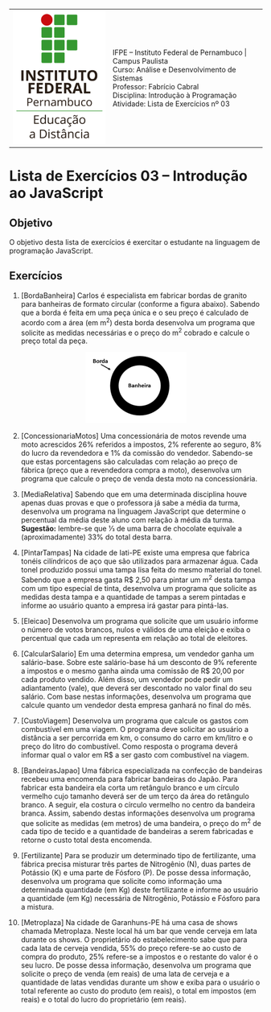 
<table>
  <thead>
  </thead>
  <tbody>
    <tr>
      <td>
        <img src="logotipo-ead-mini.png">
      </td>
      <td>
IFPE – Instituto Federal de Pernambuco | Campus Paulista<br/>
Curso: Análise e Desenvolvimento de Sistemas<br/>
Professor: Fabrício Cabral <fabricio.cabral@ead.ifpe.edu.br><br/>
Disciplina: Introdução à Programação<br/>
Atividade: Lista de Exercícios nº 03
      </td>
    </tr>
  </tbody>
</table>

# Lista de Exercícios 03 – Introdução ao JavaScript

## Objetivo

O objetivo desta lista de exercícios é exercitar o estudante na linguagem de programação JavaScript.

## Exercícios

1. [BordaBanheira] Carlos é especialista em fabricar bordas de granito para banheiras de formato circular (conforme a figura abaixo). Sabendo que a borda é feita em uma peça única e o seu preço é calculado de acordo com a área (em m<sup>2</sup>) desta borda desenvolva um programa que solicite as medidas necessárias e o preço do m<sup>2</sup> cobrado e calcule o preço total da peça.
<p align="center">
    <img src="banheira.png" alt="banheira" width="200"/>
</p>

2. [ConcessionariaMotos] Uma concessionária de motos revende uma moto acrescidos 26% referidos a impostos, 2% referente ao seguro, 8% do lucro da revendedora e 1% da comissão do vendedor. Sabendo-se que estas porcentagens são calculadas com relação ao preço de fábrica (preço que a revendedora compra a moto), desenvolva um programa que calcule o preço de venda desta moto na concessionária.

3. [MediaRelativa] Sabendo que em uma determinada disciplina houve apenas duas provas e que o professora já sabe a média da turma, desenvolva um programa na linguagem JavaScript que determine o percentual da média deste aluno com relação à média da turma. **Sugestão:** lembre-se que 1⁄3 de uma barra de chocolate equivale a (aproximadamente) 33% do total desta barra.

4. [PintarTampas] Na cidade de Iati-PE existe uma empresa que fabrica tonéis cilíndricos de aço que são utilizados para armazenar água. Cada tonel produzido possui uma tampa lisa feita do mesmo material do tonel. Sabendo que a empresa gasta R$ 2,50 para pintar um m<sup>2</sup> desta tampa com um tipo especial de tinta, desenvolva um programa que solicite as medidas desta tampa e a quantidade de tampas a serem pintadas e informe ao usuário quanto a empresa irá gastar para pintá-las.
   
5. [Eleicao] Desenvolva um programa que solicite que um usuário informe o número de votos brancos, nulos e válidos de uma eleição e exiba o percentual que cada um representa em relação ao total de eleitores.

6. [CalcularSalario] Em uma determina empresa, um vendedor ganha um salário-base. Sobre este salário-base há um desconto de 9% referente a impostos e o mesmo ganha ainda uma comissão de R$ 20,00 por cada produto vendido. Além disso, um vendedor pode pedir um adiantamento (vale), que deverá ser descontado no valor final do seu salário. Com base nestas informações, desenvolva um programa que calcule quanto um vendedor desta empresa ganhará no final do mês.
   
7. [CustoViagem] Desenvolva um programa que calcule os gastos com combustível em uma viagem. O programa deve solicitar ao usuário a distância a ser percorrida em km, o consumo do carro em km/litro e o preço do litro do combustível. Como resposta o programa deverá informar qual o valor em R$ a ser gasto com combustível na viagem.

8. [BandeirasJapao] Uma fábrica especializada na confecção de bandeiras recebeu uma encomenda para fabricar bandeiras do Japão. Para fabricar esta bandeira ela corta um retângulo branco e um círculo vermelho cujo tamanho deverá ser de um terço da área do retângulo branco. A seguir, ela costura o círculo vermelho no centro da bandeira branca. Assim, sabendo destas informações desenvolva um programa que solicite as medidas (em metros) de uma bandeira, o preço do m<sup>2</sup> de cada tipo de tecido e a quantidade de bandeiras a serem fabricadas e retorne o custo total desta encomenda.

9. [Fertilizante] Para se produzir um determinado tipo de fertilizante, uma fábrica precisa misturar três partes de Nitrogênio (N), duas partes de Potássio (K) e uma parte de Fósforo (P). De posse dessa informação, desenvolva um programa que solicite como informação uma determinada quantidade (em Kg) deste fertilizante e informe ao usuário a quantidade (em Kg) necessária de Nitrogênio, Potássio e Fósforo para a mistura.

10. [Metroplaza] Na cidade de Garanhuns-PE há uma casa de shows chamada Metroplaza. Neste local há um bar que vende cerveja em lata durante os shows. O proprietário do estabelecimento sabe que para cada lata de cerveja vendida, 55% do preço refere-se ao custo de compra do produto, 25% refere-se a impostos e o restante do valor é o seu lucro. De posse dessa informação, desenvolva um programa que solicite o preço de venda (em reais) de uma lata de cerveja e a quantidade de latas vendidas durante um show e exiba para o usuário o total referente ao custo do produto (em reais), o total em impostos (em reais) e o total do lucro do proprietário (em reais). 
